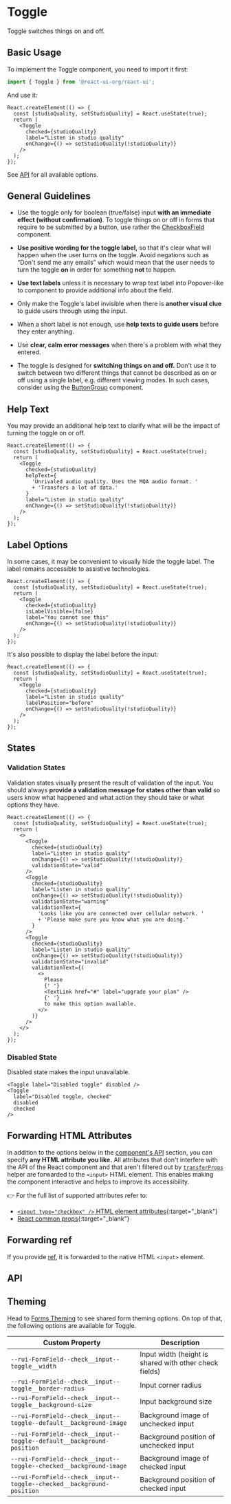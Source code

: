 # Toggle

Toggle switches things on and off.

## Basic Usage

To implement the Toggle component, you need to import it first:

```js
import { Toggle } from '@react-ui-org/react-ui';
```

And use it:

```docoff-react-preview
React.createElement(() => {
  const [studioQuality, setStudioQuality] = React.useState(true);
  return (
    <Toggle
      checked={studioQuality}
      label="Listen in studio quality"
      onChange={() => setStudioQuality(!studioQuality)}
    />
  );
});
```

See [API](#api) for all available options.

## General Guidelines

- Use the toggle only for boolean (true/false) input **with an immediate effect
  (without confirmation)**. To toggle things on or off in forms that require to
  be submitted by a button, use rather the
  [CheckboxField](/components/CheckboxField) component.

- **Use positive wording for the toggle label,** so that it's clear what will
  happen when the user turns on the toggle. Avoid negations such as “Don't send
  me any emails” which would mean that the user needs to turn the toggle **on**
  in order for something **not** to happen.

- **Use text labels** unless it is necessary to wrap text label into
  Popover-like to component to provide additional info about the field.

- Only make the Toggle's label invisible when there is **another visual clue**
  to guide users through using the input.

- When a short label is not enough, use **help texts to guide users** before
  they enter anything.

- Use **clear, calm error messages** when there's a problem with what they
  entered.

- The toggle is designed for **switching things on and off.** Don't use it to
  switch between two different things that cannot be described as on or off
  using a single label, e.g. different viewing modes. In such cases, consider
  using the [ButtonGroup](/components/ButtonGroup) component.

## Help Text

You may provide an additional help text to clarify what will be the impact of
turning the toggle on or off.

```docoff-react-preview
React.createElement(() => {
  const [studioQuality, setStudioQuality] = React.useState(true);
  return (
    <Toggle
      checked={studioQuality}
      helpText={
        'Unrivaled audio quality. Uses the MQA audio format. '
        + 'Transfers a lot of data.'
      }
      label="Listen in studio quality"
      onChange={() => setStudioQuality(!studioQuality)}
    />
  );
});
```

## Label Options

In some cases, it may be convenient to visually hide the toggle label. The label
remains accessible to assistive technologies.

```docoff-react-preview
React.createElement(() => {
  const [studioQuality, setStudioQuality] = React.useState(true);
  return (
    <Toggle
      checked={studioQuality}
      isLabelVisible={false}
      label="You cannot see this"
      onChange={() => setStudioQuality(!studioQuality)}
    />
  );
});
```

It's also possible to display the label before the input:

```docoff-react-preview
React.createElement(() => {
  const [studioQuality, setStudioQuality] = React.useState(true);
  return (
    <Toggle
      checked={studioQuality}
      label="Listen in studio quality"
      labelPosition="before"
      onChange={() => setStudioQuality(!studioQuality)}
    />
  );
});
```

## States

### Validation States

Validation states visually present the result of validation of the input. You
should always **provide a validation message for states other than valid** so
users know what happened and what action they should take or what options they
have.

```docoff-react-preview
React.createElement(() => {
  const [studioQuality, setStudioQuality] = React.useState(true);
  return (
    <>
      <Toggle
        checked={studioQuality}
        label="Listen in studio quality"
        onChange={() => setStudioQuality(!studioQuality)}
        validationState="valid"
      />
      <Toggle
        checked={studioQuality}
        label="Listen in studio quality"
        onChange={() => setStudioQuality(!studioQuality)}
        validationState="warning"
        validationText={
          'Looks like you are connected over cellular network. '
          + 'Please make sure you know what you are doing.'
        }
      />
      <Toggle
        checked={studioQuality}
        label="Listen in studio quality"
        onChange={() => setStudioQuality(!studioQuality)}
        validationState="invalid"
        validationText={(
          <>
            Please
            {' '}
            <TextLink href="#" label="upgrade your plan" />
            {' '}
            to make this option available.
          </>
        )}
      />
    </>
  );
});
```

### Disabled State

Disabled state makes the input unavailable.

```docoff-react-preview
<Toggle label="Disabled toggle" disabled />
<Toggle
  label="Disabled toggle, checked"
  disabled
  checked
/>
```

## Forwarding HTML Attributes

In addition to the options below in the [component's API](#api) section, you
can specify **any HTML attribute you like.** All attributes that don't
interfere with the API of the React component and that aren't filtered out by
[`transferProps`](/docs/js-helpers/transferProps) helper are forwarded to the
`<input>` HTML element. This enables making the component interactive and helps
to improve its accessibility.

👉 For the full list of supported attributes refer to:

- [`<input type="checkbox" />` HTML element attributes][checkbox-attributes]{:target="_blank"}
- [React common props]{:target="_blank"}

## Forwarding ref

If you provide [ref], it is forwarded to the native HTML `<input>` element.

## API

<docoff-react-props src="/components/Toggle/Toggle.jsx"></docoff-react-props>

## Theming

Head to [Forms Theming](/docs/customize/theming/forms) to see shared form theming
options. On top of that, the following options are available for Toggle.

| Custom Property                                                    | Description                                    |
|--------------------------------------------------------------------|------------------------------------------------|
| `--rui-FormField--check__input--toggle__width`             | Input width (height is shared with other check fields) |
| `--rui-FormField--check__input--toggle__border-radius`             | Input corner radius                            |
| `--rui-FormField--check__input--toggle__background-size`           | Input background size                          |
| `--rui-FormField--check__input--toggle--default__background-image` | Background image of unchecked input            |
| `--rui-FormField--check__input--toggle--default__background-position` | Background position of unchecked input      |
| `--rui-FormField--check__input--toggle--checked__background-image` | Background image of checked input              |
| `--rui-FormField--check__input--toggle--checked__background-position` | Background position of checked input        |

[checkbox-attributes]: https://developer.mozilla.org/en-US/docs/Web/HTML/Element/input/checkbox#additional_attributes
[React common props]: https://react.dev/reference/react-dom/components/common#common-props
[ref]: https://reactjs.org/docs/refs-and-the-dom.html
